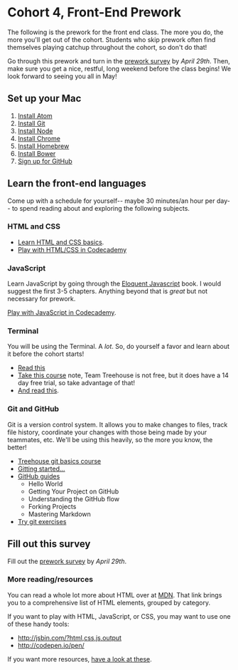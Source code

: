 # Cohort 4, Front-End Prework

The following is the prework for the front end class. The more you do, the more
you'll get out of the cohort. Students who skip prework often find themselves
playing catchup throughout the cohort, so don't do that!

Go through this prework and turn in the [prework survey](https://docs.google.com/forms/d/1d0O5frSJy7L-e6bdz5y3ZDmcSj8u-GK0x_UkaqsMqfs/viewform?usp=send_form)
by *April 29th*. Then, make sure you get a nice, restful, long weekend before
the class begins! We look forward to seeing you all in May!

## Set up your Mac

1. [Install Atom](https://atom.io/)
2. [Install Git](https://help.github.com/articles/set-up-git/)
3. [Install Node](http://nodejs.org/download/)
4. [Install Chrome](https://www.google.com/intl/en/chrome/browser/)
5. [Install Homebrew](http://brew.sh/)
6. [Install Bower](http://bower.io/#install-bower)
7. [Sign up for GitHub](https://github.com/)

## Learn the front-end languages

Come up with a schedule for yourself-- maybe 30 minutes/an hour per day-- to
spend reading about and exploring the following subjects.

### HTML and CSS

- [Learn HTML and CSS basics](http://learn.shayhowe.com/html-css/).
- [Play with HTML/CSS in Codecademy](http://www.codecademy.com/en/tracks/web)

### JavaScript

Learn JavaScript by going through the
[Eloquent Javascript](http://eloquentjavascript.net/) book. I would suggest
the first 3-5 chapters. Anything beyond that is *great* but not necessary for
prework.

[Play with JavaScript in Codecademy](http://www.codecademy.com/en/tracks/javascript).

### Terminal

You will be using the Terminal. A *lot*. So, do yourself a favor and learn
about it before the cohort starts!

- [Read this](http://skillcrush.com/2012/12/03/command-line-2/)
- [Take this course](http://teamtreehouse.com/library/console-foundations) note,
Team Treehouse is not free, but it does have a 14 day free trial, so take
advantage of that!
- [And read this](http://lifehacker.com/5633909/who-needs-a-mouse-learn-to-use-the-command-li...).

### Git and GitHub

Git is a version control system. It allows you to make changes to files, track
file history, coordinate your changes with those being made by your teammates,
etc. We'll be using this heavily, so the more you know, the better!

- [Treehouse git basics course](http://teamtreehouse.com/library/git-basics)
- [Gitting started...](http://git-scm.com/book/en/v2/Getting-Started-Git-Basics)
- [GitHub guides](https://guides.github.com/)
  - Hello World
  - Getting Your Project on GitHub
  - Understanding the GitHub flow
  - Forking Projects
  - Mastering Markdown
- [Try git exercises](https://try.github.io/levels/1/challenges/1)

## Fill out this survey

Fill out the [prework survey](https://docs.google.com/forms/d/1d0O5frSJy7L-e6bdz5y3ZDmcSj8u-GK0x_UkaqsMqfs/viewform?usp=send_form)
by *April 29th*.

### More reading/resources

You can read a whole lot more about HTML over at [MDN](https://developer.mozilla.org/en-US/docs/Web/Guide/HTML/Content_categories).
That link brings you to a comprehensive list of HTML elements, grouped by
category.

If you want to play with HTML, JavaScript, or CSS, you may want to use one of
these handy tools:

- http://jsbin.com/?html,css,js,output
- http://codepen.io/pen/

If you want more resources, [have a look at these](https://github.com/tiy-durham-fe-cohort4/resources/blob/master/resources.md#tutorials--articles).
